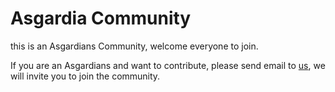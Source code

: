 # Asgardia Community
this is an Asgardians Community, welcome everyone to join.

If you are an Asgardians and want to contribute, please send email to [us](mailto:yxwzaxns@gmail.com), we will invite you to join the community.

